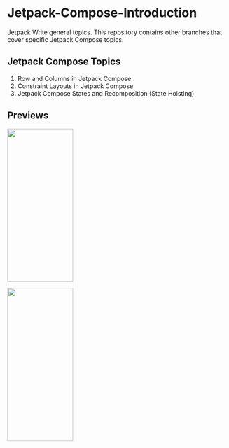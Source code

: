 # Jetpack-Compose-Introduction
Jetpack Write general topics. This repository contains other branches that cover specific Jetpack Compose topics.

## Jetpack Compose Topics
1. Row and Columns in Jetpack Compose
2. Constraint Layouts in Jetpack Compose 
3. Jetpack Compose States and Recomposition (State Hoisting)

## Previews
<p float="left">
  
  <p 1. Constraints/>
  <img src="https://i.postimg.cc/3wM5FSs1/constraints.png" 
  width="150" 
  height="350" />
  <p 2. Row and Columns/>
  <img src="https://i.postimg.cc/QdKZ5GyV/row-columns.png" 
  width="150" 
  height="350" />
  
</p>




















